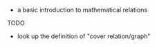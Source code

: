 
- a basic introduction to mathematical relations

TODO
- look up the definition of "cover relation/graph"
